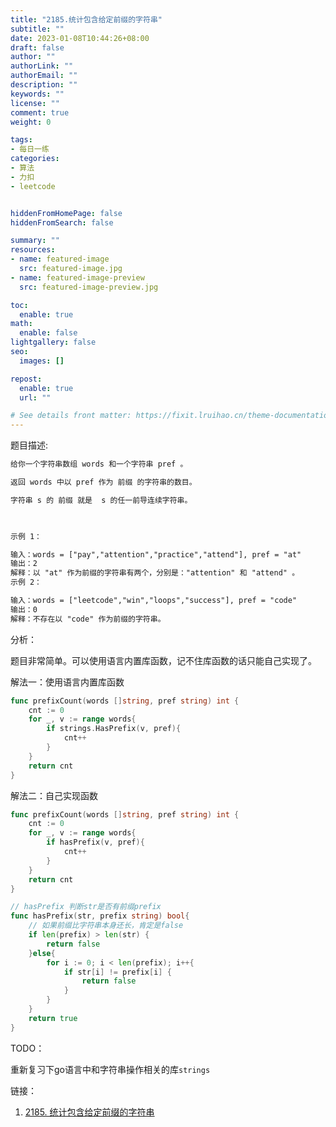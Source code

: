 ```yaml
---
title: "2185.统计包含给定前缀的字符串"
subtitle: ""
date: 2023-01-08T10:44:26+08:00
draft: false
author: ""
authorLink: ""
authorEmail: ""
description: ""
keywords: ""
license: ""
comment: true
weight: 0

tags:
- 每日一练
categories:
- 算法
- 力扣
- leetcode


hiddenFromHomePage: false
hiddenFromSearch: false

summary: ""
resources:
- name: featured-image
  src: featured-image.jpg
- name: featured-image-preview
  src: featured-image-preview.jpg

toc:
  enable: true
math:
  enable: false
lightgallery: false
seo:
  images: []

repost:
  enable: true
  url: ""

# See details front matter: https://fixit.lruihao.cn/theme-documentation-content/#front-matter
---
```


题目描述:
```tex
给你一个字符串数组 words 和一个字符串 pref 。

返回 words 中以 pref 作为 前缀 的字符串的数目。

字符串 s 的 前缀 就是  s 的任一前导连续字符串。

 

示例 1：

输入：words = ["pay","attention","practice","attend"], pref = "at"
输出：2
解释：以 "at" 作为前缀的字符串有两个，分别是："attention" 和 "attend" 。
示例 2：

输入：words = ["leetcode","win","loops","success"], pref = "code"
输出：0
解释：不存在以 "code" 作为前缀的字符串。
```

分析：

题目非常简单。可以使用语言内置库函数，记不住库函数的话只能自己实现了。

解法一：使用语言内置库函数

```go
func prefixCount(words []string, pref string) int {
    cnt := 0
    for _, v := range words{
        if strings.HasPrefix(v, pref){
            cnt++
        }
    }
    return cnt
}
```

解法二：自己实现函数

```go
func prefixCount(words []string, pref string) int {
    cnt := 0
    for _, v := range words{
        if hasPrefix(v, pref){
            cnt++
        }
    }
    return cnt
}

// hasPrefix 判断str是否有前缀prefix
func hasPrefix(str, prefix string) bool{
  	// 如果前缀比字符串本身还长，肯定是false
    if len(prefix) > len(str) {
        return false
    }else{
        for i := 0; i < len(prefix); i++{
            if str[i] != prefix[i] {
                return false
            }
        }
    }
    return true
}
```

TODO：

重新复习下go语言中和字符串操作相关的库`strings`

链接：

1. [2185. 统计包含给定前缀的字符串](https://leetcode.cn/problems/counting-words-with-a-given-prefix/)
